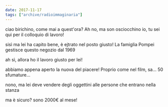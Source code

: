 ```yaml
---
date: 2017-11-17
tags: ["archive/radioimmaginaria"]
---
```

ciao birichino, come mai a quest'ora?
Ah no, ma son osciocchino io, tu sei qui per il colloquio di lavoro!

sisì ma lei ha capito bene, è ejtrato nel posto giusto!
La famiglia Pompei gestisce questo negozio dal 1969

ah sì, allora ho il lavoro giusto per lei!

abbiamo appena aperto la nuova del piacere! Proprio come nel film, sa... 50 sfumature...

nono, ma lei deve vendere degli oggettini alle persone che entrano nella stanza

ma è sicuro? sono 2000€ al mese!
